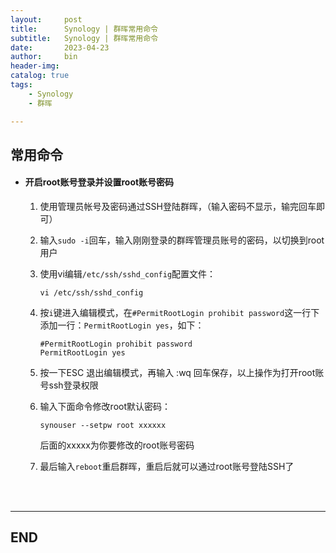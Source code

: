 ```yaml
---
layout:     post
title:      Synology | 群晖常用命令
subtitle:   Synology | 群晖常用命令
date:       2023-04-23
author:     bin
header-img: 
catalog: true
tags:
    - Synology
    - 群晖

---
```


## 常用命令



- #### 开启root账号登录并设置root账号密码

	1. 使用管理员帐号及密码通过SSH登陆群晖，（输入密码不显示，输完回车即可）
	
	2. 输入`sudo -i`回车，输入刚刚登录的群晖管理员账号的密码，以切换到root用户
	
	3. 使用vi编辑`/etc/ssh/sshd_config`配置文件：
	
	   ```
	   vi /etc/ssh/sshd_config
	   ```
	
	4. 按`i`键进入编辑模式，在`#PermitRootLogin prohibit password`这一行下添加一行：`PermitRootLogin yes`，如下：
	
	   ```
	   #PermitRootLogin prohibit password
	   PermitRootLogin yes
	   ```
	
	5. 按一下ESC 退出编辑模式，再输入 :wq 回车保存，以上操作为打开root账号ssh登录权限
	
	6. 输入下面命令修改root默认密码：
	
	   ```
	   synouser --setpw root xxxxxx
	   ```
	
	   后面的xxxxx为你要修改的root账号密码
	   
	7. 最后输入`reboot`重启群晖，重启后就可以通过root账号登陆SSH了













<br>

<br>


---

## END
